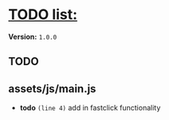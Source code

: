 # [TODO list:]( http://geckotree.co.uk )

**Version:** `1.0.0`

## TODO

## assets/js/main.js

-  **todo** `(line 4)`  add in fastclick functionality
